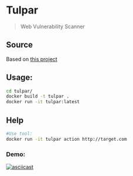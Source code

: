 # Tulpar
> Web Vulnerability Scanner


## Source

Based on [this project](https://github.com/anilbaranyelken/tulpar)  

## Usage:  

```bash
cd tulpar/
docker build -t tulpar .
docker run -it tulpar:latest
```
## Help
```bash
#Use tool:
docker run -it tulpar action http://target.com
```

### Demo:  
[![asciicast](https://asciinema.org/a/141833.png)](https://asciinema.org/a/141833)
